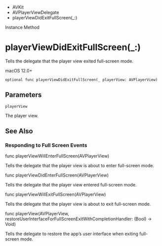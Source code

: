 

- AVKit
- AVPlayerViewDelegate
-  playerViewDidExitFullScreen(\_:) 

Instance Method

# playerViewDidExitFullScreen(\_:)

Tells the delegate that the player view exited full-screen mode.

macOS 12.0+

``` source
optional func playerViewDidExitFullScreen(_ playerView: AVPlayerView)
```

## Parameters 

`playerView`  

The player view.

## See Also

### Responding to Full Screen Events

func playerViewWillEnterFullScreen(AVPlayerView)

Tells the delegate that the player view is about to enter full-screen mode.

func playerViewDidEnterFullScreen(AVPlayerView)

Tells the delegate that the player view entered full-screen mode.

func playerViewWillExitFullScreen(AVPlayerView)

Tells the delegate that the player view is about to exit full-screen mode.

func playerView(AVPlayerView, restoreUserInterfaceForFullScreenExitWithCompletionHandler: (Bool) -> Void)

Tells the delegate to restore the app’s user interface when exiting full-screen mode.

